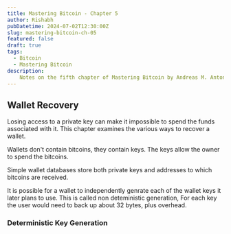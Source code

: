```yaml
---
title: Mastering Bitcoin - Chapter 5
author: Rishabh
pubDatetime: 2024-07-02T12:30:00Z
slug: mastering-bitcoin-ch-05
featured: false
draft: true
tags:
  - Bitcoin
  - Mastering Bitcoin
description:
    Notes on the fifth chapter of Mastering Bitcoin by Andreas M. Antonopoulos
---
```


## Wallet Recovery

Losing access to a private key can make it impossible to spend the funds associated with it. This chapter examines the various ways to recover a wallet.

Wallets don't contain bitcoins, they contain keys. The keys allow the owner to spend the bitcoins.

Simple wallet databases store both private keys and addresses to which bitcoins are received.

It is possible for a wallet to independently genrate each of the wallet keys it later plans to use. This is called non deteministic generation, For each key the user would need to back up about 32 bytes, plus overhead.

### Deterministic Key Generation


